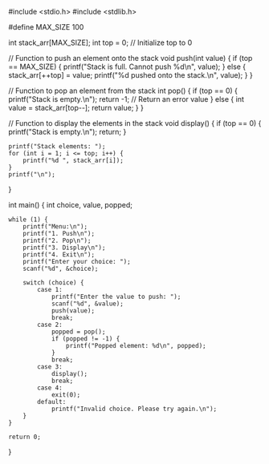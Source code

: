 #include <stdio.h>
#include <stdlib.h>

#define MAX_SIZE 100

int stack_arr[MAX_SIZE];
int top = 0; // Initialize top to 0

// Function to push an element onto the stack
void push(int value) {
    if (top == MAX_SIZE) {
        printf("Stack is full. Cannot push %d\n", value);
    } else {
        stack_arr[++top] = value;
        printf("%d pushed onto the stack.\n", value);
    }
}

// Function to pop an element from the stack
int pop() {
    if (top == 0) {
        printf("Stack is empty.\n");
        return -1; // Return an error value
    } else {
        int value = stack_arr[top--];
        return value;
    }
}

// Function to display the elements in the stack
void display() {
    if (top == 0) {
        printf("Stack is empty.\n");
        return;
    }

    printf("Stack elements: ");
    for (int i = 1; i <= top; i++) {
        printf("%d ", stack_arr[i]);
    }
    printf("\n");
}

int main() {
    int choice, value, popped;

    while (1) {
        printf("Menu:\n");
        printf("1. Push\n");
        printf("2. Pop\n");
        printf("3. Display\n");
        printf("4. Exit\n");
        printf("Enter your choice: ");
        scanf("%d", &choice);

        switch (choice) {
            case 1:
                printf("Enter the value to push: ");
                scanf("%d", &value);
                push(value);
                break;
            case 2:
                popped = pop();
                if (popped != -1) {
                    printf("Popped element: %d\n", popped);
                }
                break;
            case 3:
                display();
                break;
            case 4:
                exit(0);
            default:
                printf("Invalid choice. Please try again.\n");
        }
    }

    return 0;
}
